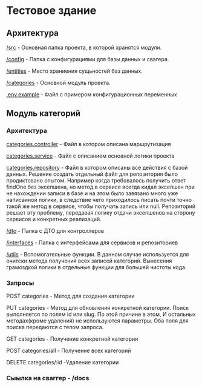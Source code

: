 # Тестовое здание
## Архитектура 
  [/src](./src/) - Основная папка проекта, в которой хранятся модули.

  [/config](./src/config/) - Папка с конфигурациями для базы данных и свагера.

  [/entities](./src/entities/) - Место храниения сущьностей баз данных.

  [/categories](./src/categories/) - Основной модуль проекта. 

  [.env.example]() - Файл с примером конфигурационных переменных

## Модуль категорий 
### Архитектура 
  [categories.controller](./src/categories/categories.controller.ts) - Файл в котором описана маршрутизация

  [categories.service](./src/categories/categories.service.ts) - Файл с описанием основной логики проекта

  [categories.repository](./src/categories/categories.repository.ts) - Файл в котором описаны все действия с базой данных. Решение создать отдельный файл для репозитория было продиктовано опытом. Например когда требовалось получить ответ findOne без эксепшена, но метод в сервисе всегда кидал эксепшен при не нахождении записи в базе и на этом было завязано много уже написанной логики, в следствие чего приходилось писать почти точно такой же метод в сервисе, чтобы получать запись или null. Репозиторий решает эту проблему, передавая логику отдачи эксепшенов на сторону сервисов и конкретных реализаций.

  [/dto](./src/categories/dto/) - Папка с ДТО для контроллеров 

  [/interfaces](./src/categories/interfaces/) - Папка с интерфейсами для сервисов и репозиториев

  [/utils](./src/categories/utils/) - Вспомогательные функции. В данном случае используется для очитски метода получения всех записей категорий. Вынесения грамоздкой логики в отдельные функции для большей чистоты кода.

### Запросы

  POST categories - Метод для создания категории

  PUT categories - Метод для обновления конкретной категории. Поиск выполняется по полям id или slug. По этой причине в этом, И остальных методах(кроме удаления) не используются параметры. Оба поля для поиска передаются с телом запроса.

  GET categories - Получение конкретной категории

  POST categories/all - Получение всех категорий 

  DELETE categories/:id -Удаление категории

### Сыылка на сваггер - /docs